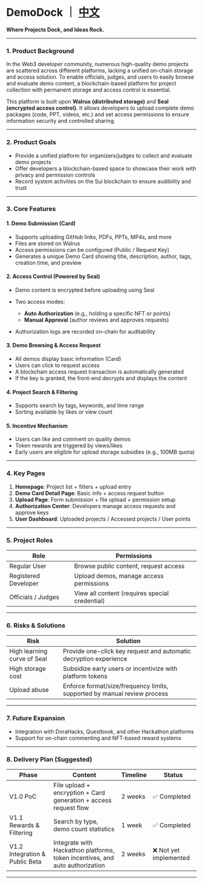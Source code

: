 # DemoDock ｜ [中文](https://github.com/404ll/DemoDock/blob/main/README.md)

**Where Projects Dock, and Ideas Rock.**

---

### 1. Product Background

In the Web3 developer community, numerous high-quality demo projects are scattered across different platforms, lacking a unified on-chain storage and access solution. 
To enable officials, judges, and users to easily browse and evaluate demo content, a blockchain-based platform for project collection with permanent storage and access control is essential.

This platform is built upon **Walrus (distributed storage)** and **Seal (encrypted access control)**. 
It allows developers to upload complete demo packages (code, PPT, videos, etc.) and set access permissions to ensure information security and controlled sharing.

---

### 2. Product Goals

* Provide a unified platform for organizers/judges to collect and evaluate demo projects
* Offer developers a blockchain-based space to showcase their work with privacy and permission controls
* Record system activities on the Sui blockchain to ensure audibility and trust

---

### 3. Core Features

#### 1. Demo Submission (Card)

* Supports uploading GitHub links, PDFs, PPTs, MP4s, and more
* Files are stored on Walrus
* Access permissions can be configured (Public / Request Key)
* Generates a unique Demo Card showing title, description, author, tags, creation time, and preview

#### 2. Access Control (Powered by Seal)

* Demo content is encrypted before uploading using Seal
* Two access modes:

  * **Auto Authorization** (e.g., holding a specific NFT or points)
  * **Manual Approval** (author reviews and approves requests)
* Authorization logs are recorded on-chain for auditability

#### 3. Demo Browsing & Access Request

* All demos display basic information (Card)
* Users can click to request access
* A blockchain access request transaction is automatically generated
* If the key is granted, the front-end decrypts and displays the content

#### 4. Project Search & Filtering

* Supports search by tags, keywords, and time range
* Sorting available by likes or view count

#### 5. Incentive Mechanism

* Users can like and comment on quality demos
* Token rewards are triggered by views/likes
* Early users are eligible for upload storage subsidies (e.g., 100MB quota)

---

### 4. Key Pages

1. **Homepage**: Project list + filters + upload entry
2. **Demo Card Detail Page**: Basic info + access request button
3. **Upload Page**: Form submission + file upload + permission setup
4. **Authorization Center**: Developers manage access requests and approve keys
5. **User Dashboard**: Uploaded projects / Accessed projects / User points

---

### 5. Project Roles

| Role                 | Permissions                                    |
| -------------------- | ---------------------------------------------- |
| Regular User         | Browse public content, request access          |
| Registered Developer | Upload demos, manage access permissions        |
| Officials / Judges   | View all content (requires special credential) |

---

### 6. Risks & Solutions

| Risk                        | Solution                                                                 |
| --------------------------- | ------------------------------------------------------------------------ |
| High learning curve of Seal | Provide one-click key request and automatic decryption experience        |
| High storage cost           | Subsidize early users or incentivize with platform tokens                |
| Upload abuse                | Enforce format/size/frequency limits, supported by manual review process |

---

### 7. Future Expansion

* Integration with DoraHacks, Questbook, and other Hackathon platforms
* Support for on-chain commenting and NFT-based reward systems

---

### 8. Delivery Plan (Suggested)

| Phase                          | Content                                                                      | Timeline | Status                |
| ------------------------------ | ---------------------------------------------------------------------------- | -------- | --------------------- |
| V1.0 PoC                       | File upload + encryption + Card generation + access request flow             | 2 weeks  | ✅ Completed           |
| V1.1 Rewards & Filtering       | Search by type, demo count statistics                                        | 1 week   | ✅ Completed           |
| V1.2 Integration & Public Beta | Integrate with Hackathon platforms, token incentives, and auto authorization | 2 weeks  | ❌ Not yet implemented |

---

